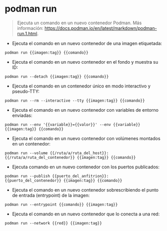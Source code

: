 # podman run

> Ejecuta un comando en un nuevo contenedor Podman.
> Más información: <https://docs.podman.io/en/latest/markdown/podman-run.1.html>.

- Ejecuta el comando en un nuevo contenedor de una imagen etiquetada:

`podman run {{imagen:tag}} {{comando}}`

- Ejecuta el comando en un nuevo contenedor en el fondo y muestra su ID:

`podman run --detach {{imagen:tag}} {{comando}}`

- Ejecuta el comando en un contenedor único en modo interactivo y pseudo-TTY:

`podman run --rm --interactive --tty {{imagen:tag}} {{comando}}`

- Ejecuta el comando en un nuevo contenedor con variables de entorno enviadas:

`podman run --env '{{variable}}={{valor}}' --env {{variable}} {{imagen:tag}} {{comando}}`

- Ejecuta el comando en un nuevo contenedor con volúmenes montados en un contenedor:

`podman run --volume {{/ruta/a/ruta_del_host}}:{{/ruta/a/ruta_del_contenedor}} {{imagen:tag}} {{comando}}`

- Ejecuta comando en un nuevo contenedor con los puertos publicados:

`podman run --publish {{puerto_del_anfitrion}}:{{puerto_del_contenedor}} {{imagen:tag}} {{comando}}`

- Ejecuta el comando en un nuevo contenedor sobrescribiendo el punto de entrada (entrypoint) de la imagen:

`podman run --entrypoint {{comando}} {{imagen:tag}}`

- Ejecuta el comando en un nuevo contenedor que lo conecta a una red:

`podman run --network {{red}} {{imagen:tag}}`
